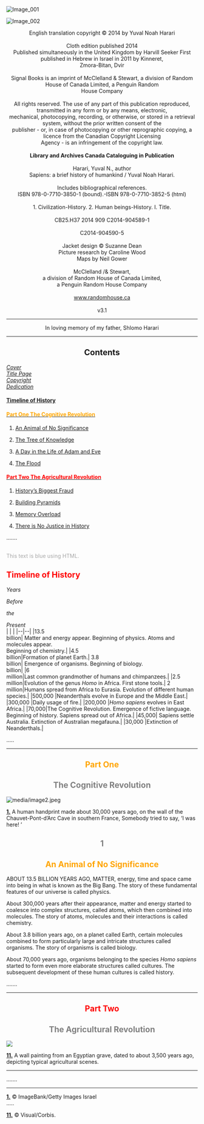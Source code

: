 <a id="Cover"></a>

![Image_001](https://dl.dropboxusercontent.com/scl/fi/nt3vnaksrv7uhtjyuvr3s/Image_001.jpg?rlkey=sethqvtl7lfyvcv0ghcld4j6c&st=t0ssnyer&dl=0)
    
<a id="titlepage"></a>

![Image_002](https://dl.dropboxusercontent.com/scl/fi/zljnd6clhpm8py4gvpvj9/Image_002.jpg?rlkey=0xid1iz928atf8v0xhbefuq6i&st=9bzb31z7&dl=0)
 

<a id="Copyright"></a>

<p align="center">English translation copyright © 2014 by Yuval Noah Harari <br> 
<br>
Cloth edition published 2014  <br>
Published simultaneously in the United Kingdom by Harvill Seeker First published in Hebrew in Israel in 2011 by Kinneret,
<br>
Zmora-Bitan, Dvir<br>
<br>
Signal Books is an imprint of McClelland & Stewart, a division of Random House of Canada Limited, a Penguin Random<br>
House Company<br>
<br>
All rights reserved. The use of any part of this publication reproduced, transmitted in any form or by any means, electronic,<br>
mechanical, photocopying, recording, or otherwise, or stored in a retrieval system, without the prior written consent of the<br>
publisher - or, in case of photocopying or other reprographic copying, a licence from the Canadian Copyright Licensing<br>
Agency - is an infringement of the copyright law.<br>
<br>
<b>Library and Archives Canada Cataloguing in Publication</b><br>
<br>
Harari, Yuval N., author<br>
Sapiens: a brief history of humankind / Yuval Noah Harari.<br>
<br>
Includes bibliographical references.
<br>
ISBN 978-0-7710-3850-1 (bound).-ISBN 978-0-7710-3852-5 (html)
<br>
<br>
1. Civilization-History. 2. Human beings-History. I. Title.
<br>
<br>
CB25.H37 2014 909 C2014-904589-1
<br>
<br>
C2014-904590-5
<br>
<br>
Jacket design © Suzanne Dean<br>  
Picture research by Caroline Wood <br> 
Maps by Neil Gower<br>
<br>
McClelland /& Stewart,<br>
a division of Random House of Canada Limited,<br>  
a Penguin Random House Company<br>
<br>
<a href = "http://www.randomhouse.ca">www.randomhouse.ca</a>
<br>
<br>
v3.1
</p>



____________

<a id="Dedication"></a>

<p align="center">In loving memory of my father, Shlomo Harari</p>

________

<h2 align="center">Contents</h2> 



[*Cover*](#Cover)  
[*Title Page*](#titlepage)  
[*Copyright*](#Copyright)  
[*Dedication*](#Dedication)  

#### [Timeline of History](#Timeline-of-history)



<h4><a href = "#Part_One"><span style="color:orange">Part One The Cognitive Revolution</span></a></h4>

1.  [An Animal of No Significance]()

2.  [The Tree of Knowledge]()

3.  [A Day in the Life of Adam and Eve]()

4.  [The Flood]()



<h4><a href = "#Part_Two"><span style="color:red"> Part Two The Agricultural Revolution</span></a></h4>




1.  [History’s Biggest Fraud]()

2.  [Building Pyramids]()

3.  [Memory Overload]()

4.  [There is No Justice in History]()

…….


 
<a id="Timeline-of-history"></a>  
<span style="color: #A9A9A9;">This text is blue using HTML.</span>
<h2><span style="align: center; color: red;">Timeline of History</span></h2>

*Years*

*Before*

*the*

*Present*  
|  |  |
|--|--|
|13.5 <br> billion| Matter and energy appear. Beginning of physics. Atoms and molecules appear.<br>Beginning of chemistry.|
|4.5<br> billion|Formation of planet Earth.|
3.8<br> billion| Emergence of organisms. Beginning of biology.<br>billion|
|6<br> million|Last common grandmother of humans and chimpanzees.|
|2.5<br> million|Evolution of the genus *Homo* in Africa. First stone tools.|
2<br> million|Humans spread from Africa to Eurasia. Evolution of different human species.|
|500,000 |Neanderthals evolve in Europe and the Middle East.|
|300,000 |Daily usage of fire.|
|200,000 |*Homo sapiens* evolves in East Africa.|
|70,000|The Cognitive Revolution. Emergence of fictive language.<br>Beginning of history. Sapiens spread out of Africa.|
|45,000| Sapiens settle Australia. Extinction of Australian megafauna.|
|30,000 |Extinction of Neanderthals.|

.....

---------------  

  

<a id="Part_One"></a>

<h2 style = "text-align: center;"><span style="color:orange">Part One</h2>

<h2 style="text-align: center; color:gray;">The Cognitive Revolution</h2>


![media/image2.jpeg](https://dl.dropboxusercontent.com/scl/fi/s0t490hmvyvpl3q2dxecx/Image_003.jpg?rlkey=e7uoh1bn0cdkpjc7mgh8aalp6&st=sm5s7ati&dl=0)

<a id="1.Image"></a> [**1.**](#1.Meaning) A human handprint made about 30,000 years ago, on the wall of the Chauvet-Pont-d’Arc Cave in southern France, Somebody tried to say, ‘I was here! ’

<h2 style = "text-align: center;"><span style="color:gray">1</h2>

<h2 style = "text-align: center;"><span style="color:orange">An Animal of No Significance</h2>

ABOUT 13.5 BILLION YEARS AGO, MATTER, energy, time and space came into being in what is known as the Big Bang. The story of these fundamental features of our universe is called physics.

About 300,000 years after their appearance, matter and energy started to coalesce into complex structures, called atoms, which then combined into molecules. The story of atoms, molecules and their interactions is called chemistry.

About 3.8 billion years ago, on a planet called Earth, certain molecules combined to form particularly large and intricate structures called organisms. The story of organisms is called biology.

About 70,000 years ago, organisms belonging to the species *Homo sapiens* started to form even more elaborate structures called cultures. The subsequent development of these human cultures is called history.

.......

------------

<a id="Part Two"></a>  

<h2 style = "text-align: center;"><span style="color:red">Part Two</h2>

<h2 style = "text-align: center;"><span style="color:grey">The Agricultural Revolution </h2>


![](https://dl.dropboxusercontent.com/scl/fi/v5cxzdcwiv12p6f2qj0w6/Image_020.jpg?rlkey=ln4dw363f9v0uiq8womooz86w&st=1qhx75mo&dl=0)

<a id="11.Image"></a> [**11.**](#11.Meaning) A wall painting from an Egyptian grave, dated to about 3,500 years ago, depicting typical agricultural scenes.  

--------------------
.......  

-----------------



<a id="1.Meaning"></a>[**1.**](#1.Image)  © ImageBank/Getty Images Israel  
.....

<a id="11.Meaning"></a>[**11.**](#11.Image) © Visual/Corbis.
